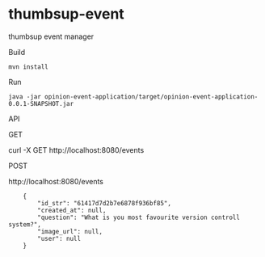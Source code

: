 # thumbsup-event
thumbsup event manager

Build
```
mvn install
```

Run 

```
java -jar opinion-event-application/target/opinion-event-application-0.0.1-SNAPSHOT.jar
```

API

GET

curl -X GET http://localhost:8080/events

POST

http://localhost:8080/events

```
    {
        "id_str": "61417d7d2b7e6878f936bf85",
        "created_at": null,
        "question": "What is you most favourite version controll system?",
        "image_url": null,
        "user": null
    }
```    